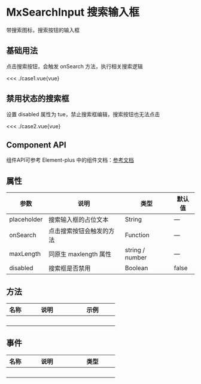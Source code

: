 # MxSearchInput 搜索输入框
带搜索图标，搜索按钮的输入框
<br/>


<script lang="ts" setup>
import case1 from './case1.vue'
import case2 from './case2.vue'
</script>


## 基础用法 
点击搜索按钮，会触发 onSearch 方法，执行相关搜索逻辑

<case1></case1>

<<< ./case1.vue{vue}


## 禁用状态的搜索框 
设置 disabled 属性为 tue，禁止搜索框编辑，搜索按钮也无法点击

<case2></case2>

<<< ./case2.vue{vue}


## Component API
组件API可参考 Element-plus 中的组件文档：[参考文档](https://element-plus.org/zh-CN/component/input.html#api)

## 属性
参数 | 说明 <div style="width: 11vw"></div> | 类型 <div style="width: 11vw"></div> | 默认值
-- | -- | -- | --
placeholder | 搜索输入框的占位文本 | String | —
onSearch | 点击搜索按钮会触发的方法 | Function | —
maxLength | 同原生 maxlength 属性 | string / number | —
disabled | 搜索框是否禁用 | Boolean | false

## 方法
名称 | 说明 <div style="width: 11vw"></div> | 示例 <div style="width: 11vw"></div>
-- | -- | --
&nbsp; | &nbsp; | &nbsp; | &nbsp;

## 事件
名称 | 说明 <div style="width: 11vw"></div> | 类型 <div style="width: 11vw"></div>
-- | -- | --
&nbsp; | &nbsp; | &nbsp; | &nbsp;